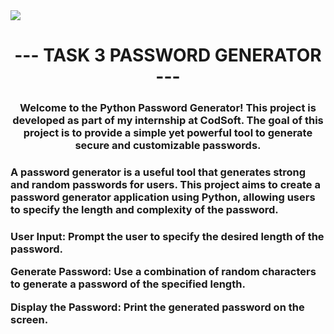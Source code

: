 <img src = "https://lh3.googleusercontent.com/Gngzhz_ynFs_b48C0GzM93D9bO5vAyNk67IHY1ANvv8KZ5a4nqiNkVrXACUTGZih16OwjxqEWHr9cqv7tzl0UnuMzlcTn2aFcbYrVjKViuU23M1TH94yGNSt8-CI6wY9W9-q-BRbA8uEET6gmgXn1hk">
<h1 align="center"> --- TASK 3 PASSWORD GENERATOR --- </h1>
<h3 align="center">Welcome to the Python Password Generator! This project is developed as part of my internship at CodSoft. The goal of this project is to provide a simple yet powerful tool to generate secure and customizable passwords.</h3>
<p><h3>A password generator is a useful tool that generates strong and random passwords for users. This project aims to create a password generator application using Python, allowing users to specify the length and complexity of the password.</h3>



<p><h3> User Input: Prompt the user to specify the desired length of the password.

Generate Password: Use a combination of random characters to generate a password of the specified length.

Display the Password: Print the generated password on the screen. </h3></p>

<h1></h1>



